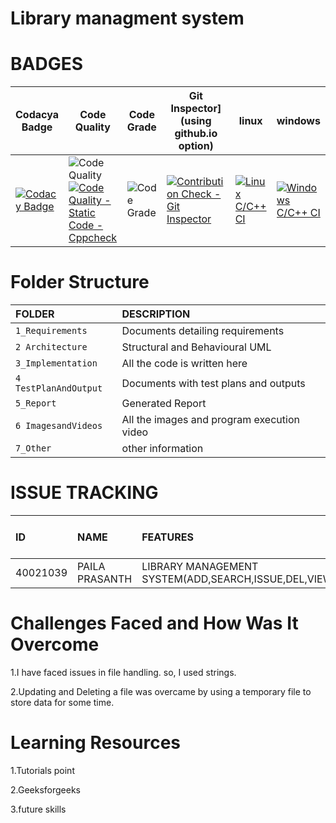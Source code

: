 # Library managment system
# BADGES
| Codacya Badge | Code Quality | Code Grade |Git Inspector](using github.io option) |  linux  | windows  |
|---------------|--------------|------------|-------------------------------------|---------|----------|
[![Codacy Badge](https://app.codacy.com/project/badge/Grade/ae8bc59697d94ff2bf47b65def553d1f)](https://www.codacy.com/gh/40021039/M1_Previous-Project_Library-Mangment/dashboard?utm_source=github.com&amp;utm_medium=referral&amp;utm_content=40021039/M1_Previous-Project_Library-Mangment&amp;utm_campaign=Badge_Grade)|![Code Quality](https://api.codiga.io/project/29877/score/svg)[![Code Quality - Static Code - Cppcheck](https://github.com/40021039/M1_Previous-Project_Library-Mangment/actions/workflows/c-cpp.yml/badge.svg)](https://github.com/40021039/M1_Previous-Project_Library-Mangment/actions/workflows/c-cpp.yml)|![Code Grade](https://api.codiga.io/project/29877/status/svg)|[![Contribution Check - Git Inspector](https://github.com/40021039/M1_Previous-Project_Library-Mangment/actions/workflows/gitinspector.yml/badge.svg)](https://github.com/40021039/M1_Previous-Project_Library-Mangment/actions/workflows/gitinspector.yml) | [![Linux C/C++ CI](https://github.com/40021039/M1_Previous-Project_Library-Mangment/actions/workflows/linux.yml/badge.svg)](https://github.com/40021039/M1_Previous-Project_Library-Mangment/actions/workflows/linux.yml) | [![Windows C/C++ CI](https://github.com/40021039/M1_Previous-Project_Library-Mangment/actions/workflows/windows.yml/badge.svg)](https://github.com/40021039/M1_Previous-Project_Library-Mangment/actions/workflows/windows.yml)

# Folder Structure
|FOLDER|DESCRIPTION|
|:-----|:----------|
|`1_Requirements`|Documents detailing requirements|
|`2 Architecture`|Structural and Behavioural UML|
|`3_Implementation`|All the code is written here|
|`4 TestPlanAndOutput`|Documents with test plans and outputs|
|`5_Report`|Generated Report|
|`6 ImagesandVideos`|All the images and program execution video|
|`7_Other`|other information|

# ISSUE TRACKING
|ID|NAME|FEATURES|ISSUES RAISED|ISSUES RESOLVED|TOTAL TESTCASES|TOTAL TESTCASES PASSED|
|:----|:--------------|:-------|:------------|:--------------|:--------------|:------------------|
|40021039|PAILA PRASANTH|LIBRARY MANAGEMENT SYSTEM(ADD,SEARCH,ISSUE,DEL,VIEW)|No|No|5|5|
# Challenges Faced and How Was It Overcome
1.I have faced issues in file handling. so, I used strings.

2.Updating and Deleting a file was overcame by using a temporary file to store data for some time.

# Learning Resources

1.Tutorials point

2.Geeksforgeeks

3.future skills

